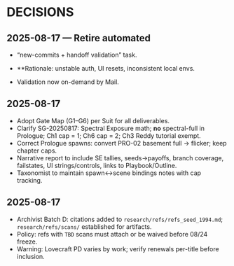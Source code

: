 # DECISIONS

## 2025-08-17 — Retire automated 
- “new-commits + handoff validation” task. 

- **Rationale: unstable auth, UI resets, inconsistent local envs.
- Validation now on-demand by Mail.


## 2025-08-17
- Adopt Gate Map (G1–G6) per Suit for all deliverables.
- Clarify SG-20250817: Spectral Exposure math; **no** spectral-full in Prologue; Ch1 cap = 1; Ch6 cap = 2; Ch3 Reddy tutorial exempt.
- Correct Prologue spawns: convert PRO-02 basement full → flicker; keep chapter caps.
- Narrative report to include SE tallies, seeds→payoffs, branch coverage, failstates, UI strings/controls, links to Playbook/Outline.
- Taxonomist to maintain spawn↔scene bindings notes with cap tracking.
## 2025-08-17
- Archivist Batch D: citations added to `research/refs/refs_seed_1994.md`; `research/refs/scans/` established for artifacts.
- Policy: refs with `TBD` scans must attach or be waived before 08/24 freeze.
- Warning: Lovecraft PD varies by work; verify renewals per-title before inclusion.



